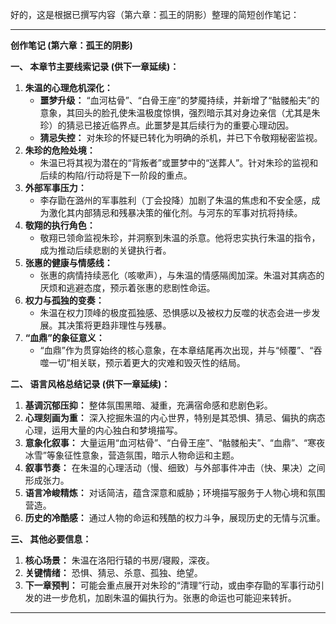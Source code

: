 好的，这是根据已撰写内容（第六章：孤王的阴影）整理的简短创作笔记：

---

**创作笔记 (第六章：孤王的阴影)**

**一、 本章节主要线索记录 (供下一章延续)：**

1.  **朱温的心理危机深化：**
    *   **噩梦升级：** “血河枯骨”、“白骨王座”的梦魇持续，并新增了“骷髅船夫”的意象，其回头的脸孔使朱温极度惊惧，强烈暗示其对身边亲信（尤其是朱珍）的猜忌已接近临界点。此噩梦是其后续行为的重要心理动因。
    *   **猜忌失控：** 对朱珍的怀疑已转化为明确的杀机，并已下令敬翔秘密监视。
2.  **朱珍的危险处境：**
    *   朱温已将其视为潜在的“背叛者”或噩梦中的“送葬人”。针对朱珍的监视和后续的构陷/行动将是下一阶段的重点。
3.  **外部军事压力：**
    *   李存勖在潞州的军事胜利（丁会投降）加剧了朱温的焦虑和不安全感，成为激化其内部猜忌和残暴决策的催化剂。与河东的军事对抗将持续。
4.  **敬翔的执行角色：**
    *   敬翔已领命监视朱珍，并洞察到朱温的杀意。他将忠实执行朱温的指令，成为推动后续悲剧的关键执行者。
5.  **张惠的健康与情感线：**
    *   张惠的病情持续恶化（咳嗽声），与朱温的情感隔阂加深。朱温对其病态的厌烦和逃避态度，预示着张惠的悲剧性命运。
6.  **权力与孤独的变奏：**
    *   朱温在权力顶峰的极度孤独感、恐惧感以及被权力反噬的状态会进一步发展。其决策将更趋非理性与残暴。
7.  **“血鼎”的象征意义：**
    *   “血鼎”作为贯穿始终的核心意象，在本章结尾再次出现，并与“倾覆”、“吞噬一切”相关联，预示着更大的灾难和毁灭性的结局。

**二、 语言风格总结记录 (供下一章延续)：**

1.  **基调沉郁压抑：** 整体氛围黑暗、凝重，充满宿命感和悲剧色彩。
2.  **心理刻画为重：** 深入挖掘朱温的内心世界，特别是其恐惧、猜忌、偏执的病态心理，运用大量的内心独白和梦境描写。
3.  **意象化叙事：** 大量运用“血河枯骨”、“白骨王座”、“骷髅船夫”、“血鼎”、“寒夜冰雪”等象征性意象，营造氛围，暗示人物命运和主题。
4.  **叙事节奏：** 在朱温的心理活动（慢、细致）与外部事件冲击（快、果决）之间形成张力。
5.  **语言冷峻精炼：** 对话简洁，蕴含深意和威胁；环境描写服务于人物心境和氛围营造。
6.  **历史的冷酷感：** 通过人物的命运和残酷的权力斗争，展现历史的无情与沉重。

**三、 其他必要信息：**

1.  **核心场景：** 朱温在洛阳行辕的书房/寝殿，深夜。
2.  **关键情绪：** 恐惧、猜忌、杀意、孤独、绝望。
3.  **下一章预判：** 可能会重点展开对朱珍的“清理”行动，或由李存勖的军事行动引发的进一步危机，加剧朱温的偏执行为。张惠的命运也可能迎来转折。

---